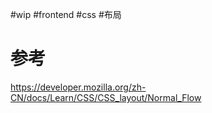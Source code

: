 #wip #frontend #css #布局 
# 参考
https://developer.mozilla.org/zh-CN/docs/Learn/CSS/CSS_layout/Normal_Flow
